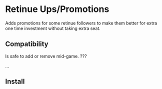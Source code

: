 # Retinue Ups/Promotions

Adds promotions for some retinue followers to make them better for extra one time investment without taking extra seat.


## Compatibility

Is safe to add or remove mid-game. ???

...


## Install

<!-- Download a zip from [NexusMods][] and put it into `data` dir. Requires [modhooks][], [stdlib][] and [MSU][]. -->


[NexusMods]: https://www.nexusmods.com/battlebrothers/mods/...
[modhooks]: https://www.nexusmods.com/battlebrothers/mods/42
[stdlib]: https://www.nexusmods.com/battlebrothers/mods/676
[msu]: https://www.nexusmods.com/battlebrothers/mods/479
